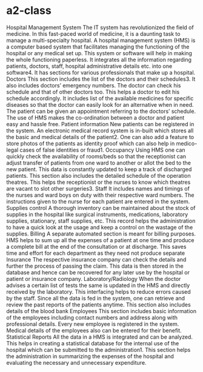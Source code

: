 # a2-class
Hospital Management System
The IT system has revolutionized the field of medicine. In this fast-paced world of medicine, it is a daunting task to manage a multi-specialty hospital. A hospital management system (HMS) is a computer based system that facilitates managing the functioning of the hospital or any medical set up. This system or software will help in making the whole functioning paperless. It integrates all the information regarding patients, doctors, staff, hospital administrative details etc. into one software4. It has sections for various professionals that make up a hospital.
Doctors
This section includes the list of the doctors and their schedules3. It also includes doctors’ emergency numbers. The doctor can check his schedule and that of other doctors too. This helps a doctor to edit his schedule accordingly. It includes list of the available medicines for specific diseases so that the doctor can easily look for an alternative when in need. The patient can be given an appointment referring to the doctors’ schedule. The use of HMS makes the co-ordination between a doctor and patient easy and hassle free.
Patient information
New patients can be registered in the system. An electronic medical record system is in-built which stores all the basic and medical details of the patient2. One can also add a feature to store photos of the patients as identity proof which can also help in medico-legal cases of false identities or fraud1.
Occupancy
Using HMS one can quickly check the availability of rooms/beds so that the receptionist can adjust transfer of patients from one ward to another or allot the bed to the new patient. This data is constantly updated to keep a track of discharged patients. This section also includes the detailed schedule of the operation theatres. This helps the receptionist or the nurses to know which theatres are vacant to slot other surgeries3.
Staff
It includes names and timings of the nurses and ward boys on duty with their respective ward numbers. The instructions given to the nurse for each patient are entered in the system.
Supplies control
A thorough inventory can be maintained about the stock of supplies in the hospital like surgical instruments, medications, laboratory supplies, stationary, staff supplies, etc. This record helps the administration to have a quick look at the usage and keep a control on the wastage of the supplies.
Billing
A separate automated section is meant for billing purposes. HMS helps to sum up all the expenses of a patient at one time and produce a complete bill at the end of the consultation or at discharge. This saves time and effort for each department as they need not produce separate
Insurance
The respective insurance company can check the details and further the process of passing the claim. This data is then stored in the database and hence can be recovered for any later use by the hospital or patient or insurance company.
Laboratory/Radiology
When the doctor advises a certain list of tests the same is updated in the HMS and directly received by the laboratory. This interfacing helps to reduce errors caused by the staff. Since all the data is fed in the system, one can retrieve and review the past reports of the patients anytime. This section also includes details of the blood bank
Employees
This section includes basic information of the employees including contact numbers and address along with professional details. Every new employee is registered in the system. Medical details of the employees also can be entered for their benefit.
Statistical Reports
All the data in a HMS is integrated and can be analyzed. This helps in creating a statistical database for the internal use of the hospital which can be submitted to the administration1. This section helps the administration in summarizing the expenses of the hospital and evaluating the necessary and unnecessary expenditure.
